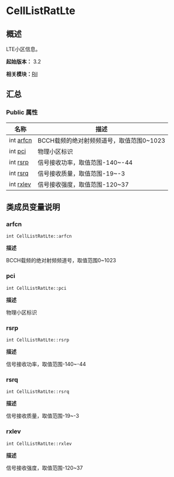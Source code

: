 # CellListRatLte


## 概述

LTE小区信息。

**起始版本：** 3.2

**相关模块：**[Ril](_ril_v10.md)


## 汇总


### Public 属性

| 名称 | 描述 | 
| -------- | -------- |
| int [arfcn](#arfcn) | BCCH载频的绝对射频频道号，取值范围0~1023  | 
| int [pci](#pci) | 物理小区标识  | 
| int [rsrp](#rsrp) | 信号接收功率，取值范围-140~-44  | 
| int [rsrq](#rsrq) | 信号接收质量，取值范围-19~-3  | 
| int [rxlev](#rxlev) | 信号接收强度，取值范围-120~37  | 


## 类成员变量说明


### arfcn

```
int CellListRatLte::arfcn
```
**描述**

BCCH载频的绝对射频频道号，取值范围0~1023


### pci

```
int CellListRatLte::pci
```
**描述**

物理小区标识


### rsrp

```
int CellListRatLte::rsrp
```
**描述**

信号接收功率，取值范围-140~-44


### rsrq

```
int CellListRatLte::rsrq
```
**描述**

信号接收质量，取值范围-19~-3


### rxlev

```
int CellListRatLte::rxlev
```
**描述**

信号接收强度，取值范围-120~37
